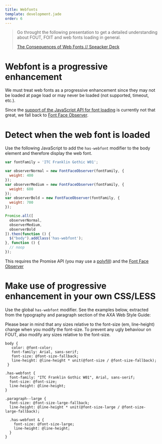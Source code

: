 ```yaml
---
title: Webfonts
template: development.jade
order: 6
---
```


> Go throught the following presentation to get a detailed understanding
> about FOUT, FOIT and web fonts loading in general.
> 
> [The Consequences of Web Fonts // Speacker Deck](https://speakerdeck.com/bramstein/the-consequences-of-web-fonts)

# Webfont is a progressive enhancement

We must treat web fonts as a progressive enhancement since they may not be loaded
at page load or may never be loaded (not supported, timeout, etc.).

Since the [support of the JavaScript API for font loading](http://caniuse.com/#feat=font-loading) is currently not that great, we fall back to [Font Face Observer](https://github.com/bramstein/fontfaceobserver).

# Detect when the web font is loaded

Use the following JavaScript to add the `has-webfont` modifier to the body element and therefore display the web font.

```js
var fontFamily = 'ITC Franklin Gothic W01';

var observerNormal = new FontFaceObserver(fontFamily, {
  weight: 400
});
var observerMedium = new FontFaceObserver(fontFamily, {
  weight: 600
});
var observerBold = new FontFaceObserver(fontFamily, {
  weight: 700
});

Promise.all([ 
  observerNormal,
  observerMedium,
  observerBold
]).then(function () {
  $("body").addClass('has-webfont');
}, function () {
  // noop
});
```

This requires the Promise API (you may use a [polyfill](https://www.npmjs.com/package/promis)) and the [Font Face Observer](https://github.com/bramstein/fontfaceobserver)

# Make use of progressive enhancement in your own CSS/LESS

Use the global `has-webfont` modifier. See the examples below, extracted from the typography and paragraph section of the AXA Web Style Guide:

<div class="callout callout--danger" >
Please bear in mind that any sizes relative to the font-size (em, line-height) change when you modify the font-size. To prevent any ugly behaviour on FOUT, also modify any sizes relative to the font-size.
</div>

```less
body {
   color: @font-color;
   font-family: Arial, sans-serif;
   font-size: @font-size-fallback;
   line-height: @line-height * unit(@font-size / @font-size-fallback);
 }

.has-webfont {
  font-family: "ITC Franklin Gothic W01", Arial, sans-serif;
  font-size: @font-size;
  line-height: @line-height;
}
```

<p class="paragraph" ></p>

```less
.paragraph--large {
  font-size: @font-size-large-fallback;
  line-height: @line-height * unit(@font-size-large / @font-size-large-fallback);

  .has-webfont & {
    font-size: @font-size-large;
    line-height: @line-height;
  }
}
```

<!-- Copyright AXA Versicherungen AG 2015 -->

